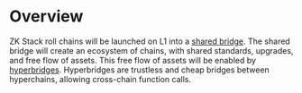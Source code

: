# Overview

ZK Stack roll chains will be launched on L1 into a [shared bridge](./shared_bridge.md). The shared bridge will create an
ecosystem of chains, with shared standards, upgrades, and free flow of assets. This free flow of assets will be enabled
by [hyperbridges](./hyperbridges.md). Hyperbridges are trustless and cheap bridges between hyperchains, allowing
cross-chain function calls.
